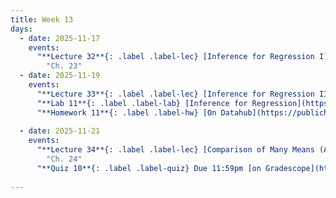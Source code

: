 ```yaml
---
title: Week 13
days:
  - date: 2025-11-17
    events:
      "**Lecture 32**{: .label .label-lec} [Inference for Regression I](https://ph142-ucb.github.io/fa25/src/lec/Lec32_Inference-for-regression.html) [(Recording)](https://kaf.berkeley.edu/media/t/1_yeogiuwj/354120542)":
        "Ch. 23"
  - date: 2025-11-19
    events:
      "**Lecture 33**{: .label .label-lec} [Inference for Regression II](https://ph142-ucb.github.io/fa25/src/lec/Lec33_Inference-for-regression.html) [(Recording)](https://kaf.berkeley.edu/media/t/1_bc52zbw2/354120542)":
      "**Lab 11**{: .label .label-lab} [Inference for Regression](https://publichealth.datahub.berkeley.edu/hub/user-redirect/git-pull?repo=https%3A%2F%2Fgithub.com%2Fph142-ucb%2Fph142-fa25&urlpath=rstudio%2F&branch=main) (Due Nov 22nd)":
      "**Homework 11**{: .label .label-hw} [On Datahub](https://publichealth.datahub.berkeley.edu/hub/user-redirect/git-pull?repo=https%3A%2F%2Fgithub.com%2Fph142-ucb%2Fph142-fa25&urlpath=rstudio%2F&branch=main)":
      
  - date: 2025-11-21
    events:
      "**Lecture 34**{: .label .label-lec} [Comparison of Many Means (ANOVA)](https://ph142-ucb.github.io/fa25/src/lec/Lec34_ANOVA.html)[(Recording)](https://berkeley.zoom.us/rec/share/7X5wJet84PBQvt-O0wle9M-clo7BMixMdg8Kg4P8G3XMaAVSTIMDWU27mFoy7MRC.N2t24tCiIGUpd0T8)":
        "Ch. 24"
      "**Quiz 10**{: .label .label-quiz} Due 11:59pm [on Gradescope](https://www.gradescope.com/courses/833518)":
      
---
```

